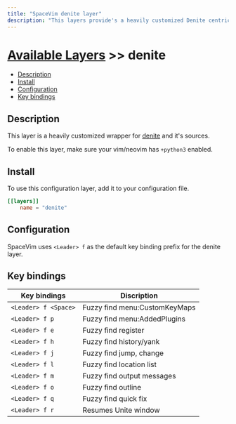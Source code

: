 ```yaml
---
title: "SpaceVim denite layer"
description: "This layers provide's a heavily customized Denite centric workflow"
---
```


# [Available Layers](../) >> denite

<!-- vim-markdown-toc GFM -->

- [Description](#description)
- [Install](#install)
- [Configuration](#configuration)
- [Key bindings](#key-bindings)

<!-- vim-markdown-toc -->

## Description

This layer is a heavily customized wrapper for [denite](https://github.com/Shougo/denite.nvim) and it's sources.

To enable this layer, make sure your vim/neovim has `+python3` enabled.

## Install

To use this configuration layer, add it to your configuration file.

```toml
[[layers]]
    name = "denite"
```

## Configuration

SpaceVim uses `<Leader> f` as the default key binding prefix for the denite layer.

## Key bindings

| Key bindings         | Discription                   |
| -------------------- | ----------------------------- |
| `<Leader> f <Space>` | Fuzzy find menu:CustomKeyMaps |
| `<Leader> f p`       | Fuzzy find menu:AddedPlugins  |
| `<Leader> f e`       | Fuzzy find register           |
| `<Leader> f h`       | Fuzzy find history/yank       |
| `<Leader> f j`       | Fuzzy find jump, change       |
| `<Leader> f l`       | Fuzzy find location list      |
| `<Leader> f m`       | Fuzzy find output messages    |
| `<Leader> f o`       | Fuzzy find outline            |
| `<Leader> f q`       | Fuzzy find quick fix          |
| `<Leader> f r`       | Resumes Unite window          |
